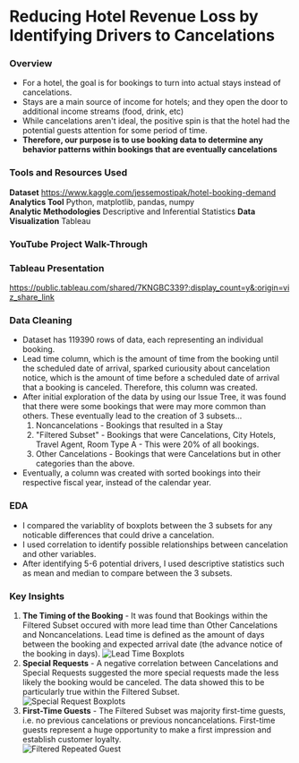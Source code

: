 # Reducing Hotel Revenue Loss by Identifying Drivers to Cancelations

### Overview
  * For a hotel, the goal is for bookings to turn into actual stays instead of cancelations.
  * Stays are a main source of income for hotels; and they open the door to additional income streams (food, drink, etc)
  * While cancelations aren't ideal, the positive spin is that the hotel had the potential guests attention for some period of time. 
  * **Therefore, our purpose is to use booking data to determine any behavior patterns within bookings that are eventually cancelations**

### Tools and Resources Used  
  **Dataset** https://www.kaggle.com/jessemostipak/hotel-booking-demand   
  **Analytics Tool** Python, matplotlib, pandas, numpy  
  **Analytic Methodologies** Descriptive and Inferential Statistics 
  **Data Visualization** Tableau  

### YouTube Project Walk-Through

### Tableau Presentation
https://public.tableau.com/shared/7KNGBC339?:display_count=y&:origin=viz_share_link

### Data Cleaning
  * Dataset has 119390 rows of data, each representing an individual booking.
  * Lead time column, which is the amount of time from the booking until the scheduled date of arrival, sparked curiousity about cancelation notice, which is the amount of time before a scheduled date of arrival that a booking is canceled. Therefore, this column was created.
  * After initial exploration of the data by using our Issue Tree, it was found that there were some bookings that were may more common than others. These eventually lead to the creation of 3 subsets...
      1. Noncancelations - Bookings that resulted in a Stay
      2. "Filtered Subset" - Bookings that were Cancelations, City Hotels, Travel Agent, Room Type A - This were 20% of all bookings.
      3. Other Cancelations - Bookings that were Cancelations but in other categories than the above.
  * Eventually, a column was created with sorted bookings into their respective fiscal year, instead of the calendar year.

### EDA
  * I compared the variablity of boxplots between the 3 subsets for any noticable differences that could drive a cancelation.
  * I used correlation to identify possible relationships between cancelation and other variables.
  * After identifying 5-6 potential drivers, I used descriptive statistics such as mean and median to compare between the 3 subsets.

### Key Insights
1. **The Timing of the Booking** - It was found that Bookings within the Filtered Subset occured with more lead time than Other Cancelations and Noncancelations. Lead time is defined as the amount of days between the booking and expected arrival date (the advance notice of the booking in days). 
 ![Lead Time Boxplots](https://user-images.githubusercontent.com/79426455/112389753-a33f0c80-8ccb-11eb-8d63-dd3a65f07bf1.png)
2. **Special Requests** - A negative correlation between Cancelations and Special Requests suggested the more special requests made the less likely the booking would be canceled. The data showed this to be particularly true within the Filtered Subset.   
 ![Special Request Boxplots](https://user-images.githubusercontent.com/79426455/112389832-bf42ae00-8ccb-11eb-9ff2-0ef15c7a902e.png)
3. **First-Time Guests** - The Filtered Subset was majority first-time guests, i.e. no previous cancelations or previous noncancelations. First-time guests represent a huge opportunity to make a first impression and establish customer loyalty.   
 ![Filtered Repeated Guest](https://user-images.githubusercontent.com/79426455/112389930-e305f400-8ccb-11eb-9081-e944d18fa599.png)
